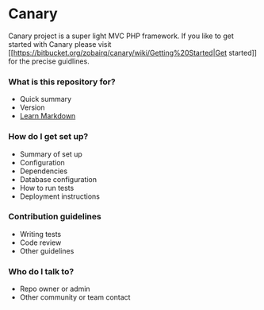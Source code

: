 # Canary #

Canary project is a super light MVC PHP framework. If you like to get started with Canary please visit [[https://bitbucket.org/zobairq/canary/wiki/Getting%20Started|Get started]] for the precise guidlines.

### What is this repository for? ###

* Quick summary
* Version
* [Learn Markdown](https://bitbucket.org/tutorials/markdowndemo)

### How do I get set up? ###

* Summary of set up
* Configuration
* Dependencies
* Database configuration
* How to run tests
* Deployment instructions

### Contribution guidelines ###

* Writing tests
* Code review
* Other guidelines

### Who do I talk to? ###

* Repo owner or admin
* Other community or team contact